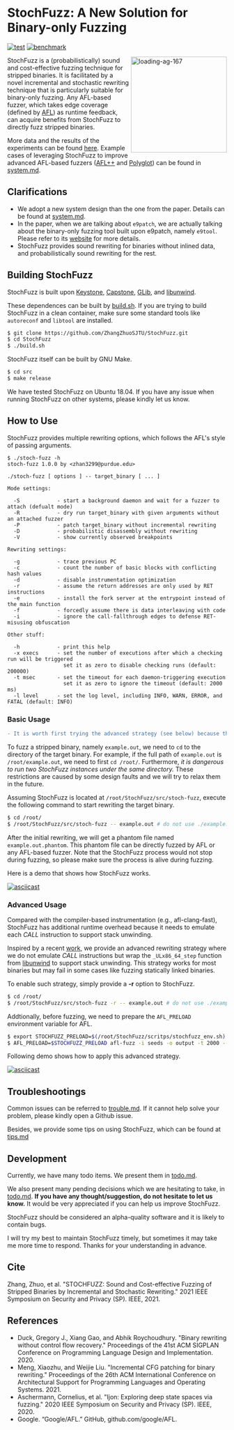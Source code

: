 # StochFuzz: A New Solution for Binary-only Fuzzing

[![test](https://github.com/ZhangZhuoSJTU/StochFuzz/actions/workflows/basic.yml/badge.svg)](https://github.com/ZhangZhuoSJTU/StochFuzz/actions/workflows/basic.yml)
[![benchmark](https://github.com/ZhangZhuoSJTU/StochFuzz/actions/workflows/benchmark.yml/badge.svg)](https://github.com/ZhangZhuoSJTU/StochFuzz/actions/workflows/benchmark.yml)

<p>
<a href="https://github.com/ZhangZhuoSJTU/StochFuzz/blob/master/docs/stochfuzz.pdf"> <img title="" src="imgs/paper.png" alt="loading-ag-167" align="right" width="220"></a>

StochFuzz is a (probabilistically) sound and cost-effective fuzzing technique for stripped binaries. It is facilitated by a novel incremental and stochastic rewriting technique that is particularly suitable for binary-only fuzzing. Any AFL-based fuzzer, which takes edge coverage (defined by [AFL](https://github.com/google/AFL)) as runtime feedback, can acquire benefits from StochFuzz to directly fuzz stripped binaries.
</p>
  
More data and the results of the experiments can be found [here](https://github.com/ZhangZhuoSJTU/StochFuzz-data). Example cases of leveraging StochFuzz to improve advanced AFL-based fuzzers ([AFL++](https://github.com/AFLplusplus/AFLplusplus) and [Polyglot](https://github.com/s3team/Polyglot)) can be found in [system.md](docs/system.md#how-to-make-stochfuzz-compatible-with-other-afl-based-fuzzers).

## Clarifications

+ We adopt a new system design than the one from the paper. Details can be found at [system.md](docs/system.md).
+ In the paper, when we are talking about `e9patch`, we are actually talking about the binary-only fuzzing tool built upon e9patch, namely `e9tool`. Please refer to its [website](https://github.com/GJDuck/e9patch/blob/master/README.md#building) for more details.
+ StochFuzz provides sound rewriting for binaries without inlined data, and probabilistically sound rewriting for the rest.



## Building StochFuzz

StochFuzz is built upon [Keystone](https://www.keystone-engine.org/), [Capstone](https://www.capstone-engine.org/), [GLib](https://developer.gnome.org/glib/), and [libunwind](https://www.nongnu.org/libunwind/). 

These dependences can be built by [build.sh](https://github.com/ZhangZhuoSJTU/StochFuzz/blob/master/build.sh). If you are trying to build StochFuzz in a clean container, make sure some standard tools like `autoreconf` and `libtool` are installed.
 
```bash
$ git clone https://github.com/ZhangZhuoSJTU/StochFuzz.git
$ cd StochFuzz
$ ./build.sh
```

StochFuzz itself can be built by GNU Make.

```bash
$ cd src
$ make release
```

We have tested StochFuzz on Ubuntu 18.04. If you have any issue when running StochFuzz on other systems, please kindly let us know.

## How to Use

StochFuzz provides multiple rewriting options, which follows the AFL's style of passing arguments.

```
$ ./stoch-fuzz -h
stoch-fuzz 1.0.0 by <zhan3299@purdue.edu>

./stoch-fuzz [ options ] -- target_binary [ ... ]

Mode settings:

  -S            - start a background daemon and wait for a fuzzer to attach (defualt mode)
  -R            - dry run target_binary with given arguments without an attached fuzzer
  -P            - patch target_binary without incremental rewriting
  -D            - probabilistic disassembly without rewriting
  -V            - show currently observed breakpoints

Rewriting settings:

  -g            - trace previous PC
  -c            - count the number of basic blocks with conflicting hash values
  -d            - disable instrumentation optimization
  -r            - assume the return addresses are only used by RET instructions
  -e            - install the fork server at the entrypoint instead of the main function
  -f            - forcedly assume there is data interleaving with code
  -i            - ignore the call-fallthrough edges to defense RET-misusing obfuscation

Other stuff:

  -h            - print this help
  -x execs      - set the number of executions after which a checking run will be triggered
                  set it as zero to disable checking runs (default: 200000)
  -t msec       - set the timeout for each daemon-triggering execution
                  set it as zero to ignore the timeout (default: 2000 ms)
  -l level      - set the log level, including INFO, WARN, ERROR, and FATAL (default: INFO)

```


### Basic Usage

```diff
- It is worth first trying the advanced strategy (see below) because that is much more cost-effective.
```

To fuzz a stripped binary, namely `example.out`, we need to `cd` to the directory of the target binary. For example, if the full path of `example.out` is `/root/example.out`, we need to first `cd /root/`. Furthermore, _it is dangerous to run two StochFuzz instances under the same directory._ These restrictions are caused by some design faults and we will try to relax them in the future. 

Assuming StochFuzz is located at `/root/StochFuzz/src/stoch-fuzz`, execute the following command to start rewriting the target binary.

```bash
$ cd /root/
$ /root/StochFuzz/src/stoch-fuzz -- example.out # do not use ./example.out here
```

After the initial rewriting, we will get a phantom file named `example.out.phantom`. This phantom file can be directly fuzzed by AFL or any AFL-based fuzzer. Note that the StochFuzz process would not stop during fuzzing, so please make sure the process is alive during fuzzing.

Here is a demo that shows how StochFuzz works.

[![asciicast](https://asciinema.org/a/415987.svg)](https://asciinema.org/a/415987)

### Advanced Usage

Compared with the compiler-based instrumentation (e.g., afl-clang-fast), StochFuzz has additional runtime overhead because it needs to emulate each _CALL_ instruction to support stack unwinding.

Inspired by a recent [work](https://dl.acm.org/doi/abs/10.1145/3445814.3446765), we provide an advanced rewriting strategy where we do not emulate _CALL_ instructions but wrap the `_ULx86_64_step` function from [libunwind](https://github.com/libunwind/libunwind) to support stack unwinding. This strategy works for most binaries but may fail in some cases like fuzzing statically linked binaries.

To enable such strategy, simply provide a __-r__ option to StochFuzz.

```bash
$ cd /root/
$ /root/StochFuzz/src/stoch-fuzz -r -- example.out # do not use ./example.out here
```

Addtionally, before fuzzing, we need to prepare the `AFL_PRELOAD` environment variable for AFL.

```bash
$ export STOCHFUZZ_PRELOAD=$(/root/StochFuzz/scritps/stochfuzz_env.sh)
$ AFL_PRELOAD=$STOCHFUZZ_PRELOAD afl-fuzz -i seeds -o output -t 2000 -- example.out.phantom @@
```

Following demo shows how to apply this advanced strategy.

[![asciicast](https://asciinema.org/a/416230.svg)](https://asciinema.org/a/416230)

## Troubleshootings

Common issues can be referred to [trouble.md](docs/trouble.md). If it cannot help solve your problem, please kindly open a Github issue.

Besides, we provide some tips on using StochFuzz, which can be found at [tips.md](docs/tips.md)

## Development

Currently, we have many todo items. We present them in [todo.md](docs/todo.md#todo-list). 

We also present many pending decisions which we are hesitating to take, in [todo.md](docs/todo.md#challenges). __If you have any thought/suggestion, do not hesitate to let us know.__ It would be very appreciated if you can help us improve StochFuzz.

StochFuzz should be considered an alpha-quality software and it is likely to contain bugs. 

I will try my best to maintain StochFuzz timely, but sometimes it may take me more time to respond. Thanks for your understanding in advance.

## Cite

Zhang, Zhuo, et al. "STOCHFUZZ: Sound and Cost-effective Fuzzing of Stripped Binaries by Incremental and Stochastic Rewriting." 2021 IEEE Symposium on Security and Privacy (SP). IEEE, 2021.

## References

+ Duck, Gregory J., Xiang Gao, and Abhik Roychoudhury. "Binary rewriting without control flow recovery." Proceedings of the 41st ACM SIGPLAN Conference on Programming Language Design and Implementation. 2020.
+ Meng, Xiaozhu, and Weijie Liu. "Incremental CFG patching for binary rewriting." Proceedings of the 26th ACM International Conference on Architectural Support for Programming Languages and Operating Systems. 2021.
+ Aschermann, Cornelius, et al. "Ijon: Exploring deep state spaces via fuzzing." 2020 IEEE Symposium on Security and Privacy (SP). IEEE, 2020.
+ Google. “Google/AFL.” GitHub, github.com/google/AFL. 
